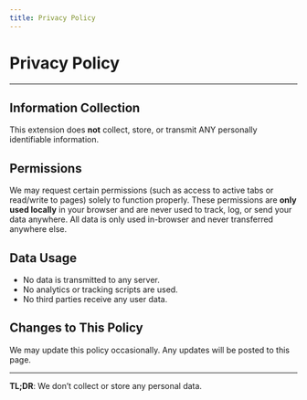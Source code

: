 ```yaml
---
title: Privacy Policy
---
```


# Privacy Policy
---

## Information Collection

This extension does **not** collect, store, or transmit ANY personally identifiable information.

## Permissions

We may request certain permissions (such as access to active tabs or read/write to pages) solely to function properly. These permissions are **only used locally** in your browser and are never used to track, log, or send your data anywhere. All data is only used in-browser and never transferred anywhere else.

## Data Usage

- No data is transmitted to any server.
- No analytics or tracking scripts are used.
- No third parties receive any user data.

## Changes to This Policy

We may update this policy occasionally. Any updates will be posted to this page.

---

**TL;DR**: We don’t collect or store any personal data.
